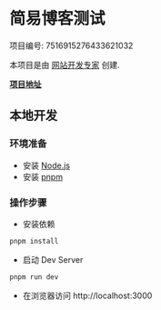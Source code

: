 # 简易博客测试

项目编号: 7516915276433621032

本项目是由 [网站开发专家](https://space.coze.cn/) 创建.

[**项目地址**](https://space.coze.cn/task/7516915276433621032)

## 本地开发

### 环境准备

- 安装 [Node.js](https://nodejs.org/en)
- 安装 [pnpm](https://pnpm.io/installation)

### 操作步骤

- 安装依赖

```sh
pnpm install
```

- 启动 Dev Server

```sh
pnpm run dev
```

- 在浏览器访问 http://localhost:3000

